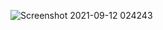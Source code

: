 ![Screenshot 2021-09-12 024243](https://user-images.githubusercontent.com/44917688/132959656-e31cd28b-5e67-45c6-bed1-99e3e5a2cab5.jpg)
